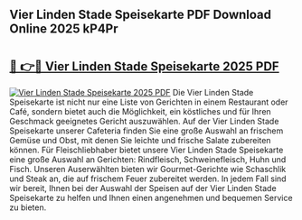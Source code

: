 ## Vier Linden Stade Speisekarte PDF Download Online 2025 kP4Pr

# <h2><a href="http://gc73rs.nevu.top/?p=Vier+Linden+Stade+Speisekarte">🔗 👉🔴 Vier Linden Stade Speisekarte 2025 PDF</a></h2>

[![Vier Linden Stade Speisekarte 2025 PDF](https://i.imgur.com/dBaPXMq.png)](http://gc73rs.nevu.top/?p=Vier+Linden+Stade+Speisekarte)
Die Vier Linden Stade Speisekarte ist nicht nur eine Liste von Gerichten in einem Restaurant oder Café, sondern bietet auch die Möglichkeit, ein köstliches und für Ihren Geschmack geeignetes Gericht auszuwählen. Auf der Vier Linden Stade Speisekarte unserer Cafeteria finden Sie eine große Auswahl an frischem Gemüse und Obst, mit denen Sie leichte und frische Salate zubereiten können. Für Fleischliebhaber bietet unsere Vier Linden Stade Speisekarte eine große Auswahl an Gerichten: Rindfleisch, Schweinefleisch, Huhn und Fisch. Unseren Auserwählten bieten wir Gourmet-Gerichte wie Schaschlik und Steak an, die auf frischem Feuer zubereitet werden. In jedem Fall sind wir bereit, Ihnen bei der Auswahl der Speisen auf der Vier Linden Stade Speisekarte zu helfen und Ihnen einen angenehmen und bequemen Service zu bieten.
